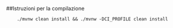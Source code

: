 ##Istruzioni per la compilazione
```
    ./mvnw clean install && ./mvnw -DCI_PROFILE clean install
```

